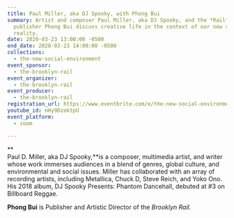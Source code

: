 ```yaml
---
title: Paul Miller, aka DJ Spooky, with Phong Bui
summary: Artist and composer Paul Miller, aka DJ Spooky, and the *Rail*'s
  publisher Phong Bui discuss creative life in the context of our new social
  reality.
date: 2020-03-23 13:00:00 -0500
end_date: 2020-03-23 14:00:00 -0500
collections:
  - the-new-social-environment
event_sponsor:
  - the-brooklyn-rail
event_organizer:
  - the-brooklyn-rail
event_producer:
  - the-brooklyn-rail
registration_url: https://www.eventbrite.com/e/the-new-social-environment-paul-d-miller-aka-dj-spooky-tickets-100547582526#
youtube_id: nHy9DzoktpU
event_platform:
  - zoom

---
```

**\
Paul D. Miller, aka DJ Spooky,**is a composer, multimedia artist, and writer whose work immerses audiences in a blend of genres, global culture, and environmental and social issues. Miller has collaborated with an array of recording artists, including Metallica, Chuck D, Steve Reich, and Yoko Ono. His 2018 album, DJ Spooky Presents: Phantom Dancehall, debuted at #3 on Billboard Reggae.

**Phong Bui** is Publisher and Artistic Director of the *Brooklyn Rail.*